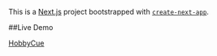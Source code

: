 This is a [Next.js](https://nextjs.org/) project bootstrapped with [`create-next-app`](https://github.com/vercel/next.js/tree/canary/packages/create-next-app).

##Live Demo

[HobbyCue](https://hobby-cue-internship-project-git-master-kunwar-prataps-projects.vercel.app/)

